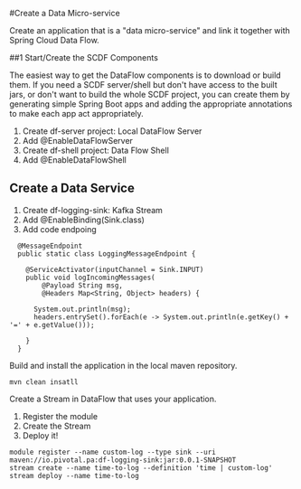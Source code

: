 #Create a Data Micro-service

Create an application that is a "data micro-service" and link it together with Spring Cloud
Data Flow.

##1 Start/Create the SCDF Components

The easiest way to get the DataFlow components is to download or build them.  If you need a SCDF server/shell
but don't have access to the built jars, or don't want to build the whole SCDF project, you can create them 
by generating simple Spring Boot apps and adding the appropriate annotations to make each app act appropriately.

1. Create df-server project: Local DataFlow Server
2. Add @EnableDataFlowServer
3. Create df-shell project: Data Flow Shell
4. Add @EnableDataFlowShell

## Create a Data Service

1. Create df-logging-sink: Kafka Stream
2. Add @EnableBinding(Sink.class)
3. Add code endpoing

```
  @MessageEndpoint
  public static class LoggingMessageEndpoint {

    @ServiceActivator(inputChannel = Sink.INPUT)
    public void logIncomingMessages(
        @Payload String msg,
        @Headers Map<String, Object> headers) {

      System.out.println(msg);
      headers.entrySet().forEach(e -> System.out.println(e.getKey() + '=' + e.getValue()));

    }
  }
  ```

Build and install the application in the local maven repository.

```
mvn clean insatll
```

Create a Stream in DataFlow that uses your application.

1. Register the module
2. Create the Stream
3. Deploy it!

```
module register --name custom-log --type sink --uri maven://io.pivotal.pa:df-logging-sink:jar:0.0.1-SNAPSHOT
stream create --name time-to-log --definition 'time | custom-log'
stream deploy --name time-to-log
```
